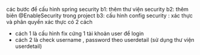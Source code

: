 các bước để cấu hình spring security 
b1: thêm thư viện security
b2: thêm biên @EnableSecurity trong project
b3: cấu hình config security : xác thực và phân quyền 
xác thực có 2 cách 
- cách 1 là cấu hình fix cứng 1 tài khoản user để login
- cách 2 là check username , password theo userdetail (sử dụng thư viện userdetail)
